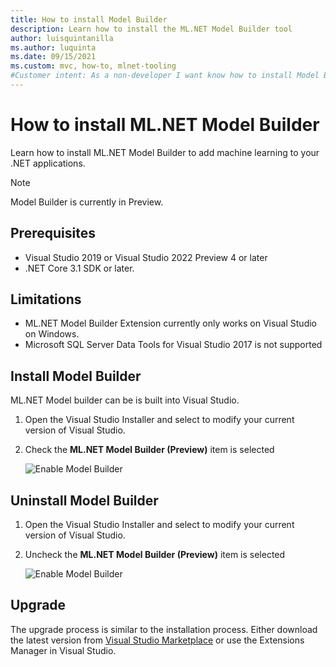 ```yaml
---
title: How to install Model Builder
description: Learn how to install the ML.NET Model Builder tool
author: luisquintanilla
ms.author: luquinta
ms.date: 09/15/2021
ms.custom: mvc, how-to, mlnet-tooling
#Customer intent: As a non-developer I want know how to install Model Builder to add machine learning to my .NET application.
---
```


# How to install ML.NET Model Builder

Learn how to install ML.NET Model Builder to add machine learning to your .NET applications.

> [!NOTE]
> Model Builder is currently in Preview.

## Prerequisites

- Visual Studio 2019 or Visual Studio 2022 Preview 4 or later
- .NET Core 3.1 SDK or later.

## Limitations

- ML.NET Model Builder Extension currently only works on Visual Studio on Windows.
- Microsoft SQL Server Data Tools for Visual Studio 2017 is not supported

## Install Model Builder

ML.NET Model builder can be is built into Visual Studio.

1. Open the Visual Studio Installer and select to modify your current version of Visual Studio.

1. Check the **ML.NET Model Builder (Preview)** item is selected

    ![Enable Model Builder](./media/install-model-builder/enable-model-builder.png)

## Uninstall Model Builder

1. Open the Visual Studio Installer and select to modify your current version of Visual Studio.

1. Uncheck the **ML.NET Model Builder (Preview)** item is selected

    ![Enable Model Builder](./media/install-model-builder/enable-model-builder.png)

## Upgrade

The upgrade process is similar to the installation process. Either download the latest version from [Visual Studio Marketplace](https://marketplace.visualstudio.com/items?itemName=MLNET.07) or use the Extensions Manager in Visual Studio.
